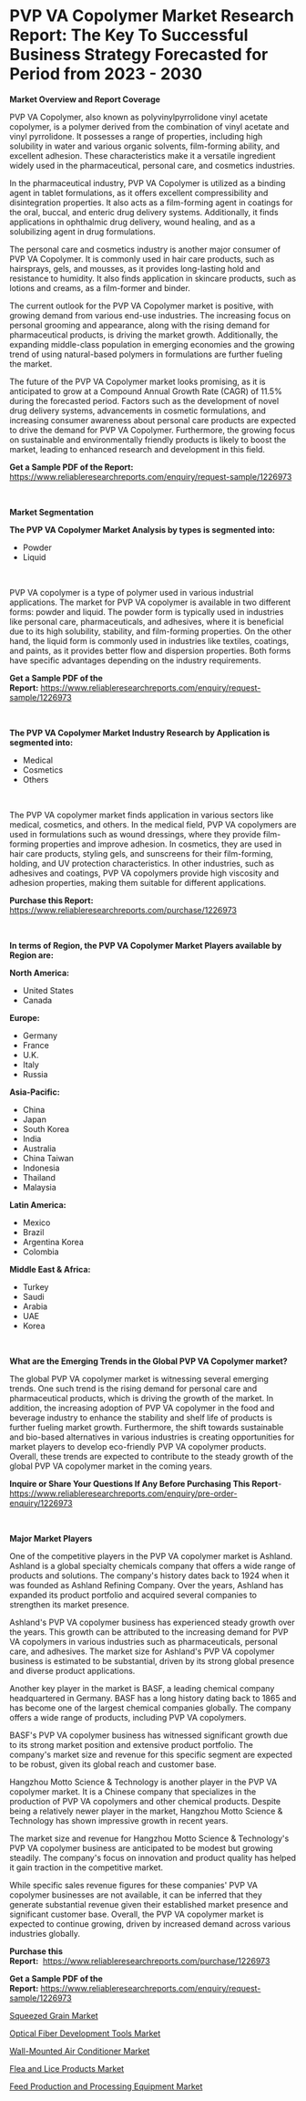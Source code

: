<p><h1>PVP VA Copolymer Market Research Report: The Key To Successful Business Strategy Forecasted for Period from 2023 - 2030</h1></p><p><strong>Market Overview and Report Coverage</strong></p>
<p><p>PVP VA Copolymer, also known as polyvinylpyrrolidone vinyl acetate copolymer, is a polymer derived from the combination of vinyl acetate and vinyl pyrrolidone. It possesses a range of properties, including high solubility in water and various organic solvents, film-forming ability, and excellent adhesion. These characteristics make it a versatile ingredient widely used in the pharmaceutical, personal care, and cosmetics industries.</p><p>In the pharmaceutical industry, PVP VA Copolymer is utilized as a binding agent in tablet formulations, as it offers excellent compressibility and disintegration properties. It also acts as a film-forming agent in coatings for the oral, buccal, and enteric drug delivery systems. Additionally, it finds applications in ophthalmic drug delivery, wound healing, and as a solubilizing agent in drug formulations.</p><p>The personal care and cosmetics industry is another major consumer of PVP VA Copolymer. It is commonly used in hair care products, such as hairsprays, gels, and mousses, as it provides long-lasting hold and resistance to humidity. It also finds application in skincare products, such as lotions and creams, as a film-former and binder.</p><p>The current outlook for the PVP VA Copolymer market is positive, with growing demand from various end-use industries. The increasing focus on personal grooming and appearance, along with the rising demand for pharmaceutical products, is driving the market growth. Additionally, the expanding middle-class population in emerging economies and the growing trend of using natural-based polymers in formulations are further fueling the market.</p><p>The future of the PVP VA Copolymer market looks promising, as it is anticipated to grow at a Compound Annual Growth Rate (CAGR) of 11.5% during the forecasted period. Factors such as the development of novel drug delivery systems, advancements in cosmetic formulations, and increasing consumer awareness about personal care products are expected to drive the demand for PVP VA Copolymer. Furthermore, the growing focus on sustainable and environmentally friendly products is likely to boost the market, leading to enhanced research and development in this field.</p></p>
<p><strong>Get a Sample PDF of the Report:</strong> <a href="https://www.reliableresearchreports.com/enquiry/request-sample/1226973">https://www.reliableresearchreports.com/enquiry/request-sample/1226973</a></p>
<p>&nbsp;</p>
<p><strong>Market Segmentation</strong></p>
<p><strong>The PVP VA Copolymer Market Analysis by types is segmented into:</strong></p>
<p><ul><li>Powder</li><li>Liquid</li></ul></p>
<p>&nbsp;</p>
<p><p>PVP VA copolymer is a type of polymer used in various industrial applications. The market for PVP VA copolymer is available in two different forms: powder and liquid. The powder form is typically used in industries like personal care, pharmaceuticals, and adhesives, where it is beneficial due to its high solubility, stability, and film-forming properties. On the other hand, the liquid form is commonly used in industries like textiles, coatings, and paints, as it provides better flow and dispersion properties. Both forms have specific advantages depending on the industry requirements.</p></p>
<p><strong>Get a Sample PDF of the Report:</strong>&nbsp;<a href="https://www.reliableresearchreports.com/enquiry/request-sample/1226973">https://www.reliableresearchreports.com/enquiry/request-sample/1226973</a></p>
<p>&nbsp;</p>
<p><strong>The PVP VA Copolymer Market Industry Research by Application is segmented into:</strong></p>
<p><ul><li>Medical</li><li>Cosmetics</li><li>Others</li></ul></p>
<p>&nbsp;</p>
<p><p>The PVP VA copolymer market finds application in various sectors like medical, cosmetics, and others. In the medical field, PVP VA copolymers are used in formulations such as wound dressings, where they provide film-forming properties and improve adhesion. In cosmetics, they are used in hair care products, styling gels, and sunscreens for their film-forming, holding, and UV protection characteristics. In other industries, such as adhesives and coatings, PVP VA copolymers provide high viscosity and adhesion properties, making them suitable for different applications.</p></p>
<p><strong>Purchase this Report:</strong>&nbsp; <a href="https://www.reliableresearchreports.com/purchase/1226973">https://www.reliableresearchreports.com/purchase/1226973</a></p>
<p>&nbsp;</p>
<p><strong>In terms of Region, the PVP VA Copolymer Market Players available by Region are:</strong></p>
<p>
    <p> <strong> North America: </strong>
        <ul>
            <li>United States</li>
            <li>Canada</li>
        </ul>
        </p> 
    <p> <strong> Europe: </strong>
        <ul>
            <li>Germany</li>
            <li>France</li>
            <li>U.K.</li>
            <li>Italy</li>
            <li>Russia</li>
        </ul>
        </p> 
    <p> <strong> Asia-Pacific: </strong>
        <ul>
            <li>China</li>
            <li>Japan</li>
            <li>South Korea</li>
            <li>India</li>
            <li>Australia</li>
            <li>China Taiwan</li>
            <li>Indonesia</li>
            <li>Thailand</li>
            <li>Malaysia</li>
        </ul>
        </p> 
    <p> <strong> Latin America: </strong>
        <ul>
            <li>Mexico</li>
            <li>Brazil</li>
            <li>Argentina Korea</li>
            <li>Colombia</li>
        </ul>
        </p> 
    <p> <strong> Middle East & Africa: </strong>
        <ul>
            <li>Turkey</li>
            <li>Saudi</li>
            <li>Arabia</li>
            <li>UAE</li>
            <li>Korea</li>
        </ul>
    </p>
    </p>
<p>&nbsp;</p>
<p><strong>What are the Emerging Trends in the Global PVP VA Copolymer market?</strong></p>
<p><p>The global PVP VA copolymer market is witnessing several emerging trends. One such trend is the rising demand for personal care and pharmaceutical products, which is driving the growth of the market. In addition, the increasing adoption of PVP VA copolymer in the food and beverage industry to enhance the stability and shelf life of products is further fueling market growth. Furthermore, the shift towards sustainable and bio-based alternatives in various industries is creating opportunities for market players to develop eco-friendly PVP VA copolymer products. Overall, these trends are expected to contribute to the steady growth of the global PVP VA copolymer market in the coming years.</p></p>
<p><strong>Inquire or Share Your Questions If Any Before Purchasing This Report</strong>- <a href="https://www.reliableresearchreports.com/enquiry/pre-order-enquiry/1226973">https://www.reliableresearchreports.com/enquiry/pre-order-enquiry/1226973</a></p>
<p>&nbsp;</p>
<p><strong>Major Market Players</strong></p>
<p><p>One of the competitive players in the PVP VA copolymer market is Ashland. Ashland is a global specialty chemicals company that offers a wide range of products and solutions. The company's history dates back to 1924 when it was founded as Ashland Refining Company. Over the years, Ashland has expanded its product portfolio and acquired several companies to strengthen its market presence.</p><p>Ashland's PVP VA copolymer business has experienced steady growth over the years. This growth can be attributed to the increasing demand for PVP VA copolymers in various industries such as pharmaceuticals, personal care, and adhesives. The market size for Ashland's PVP VA copolymer business is estimated to be substantial, driven by its strong global presence and diverse product applications.</p><p>Another key player in the market is BASF, a leading chemical company headquartered in Germany. BASF has a long history dating back to 1865 and has become one of the largest chemical companies globally. The company offers a wide range of products, including PVP VA copolymers.</p><p>BASF's PVP VA copolymer business has witnessed significant growth due to its strong market position and extensive product portfolio. The company's market size and revenue for this specific segment are expected to be robust, given its global reach and customer base.</p><p>Hangzhou Motto Science & Technology is another player in the PVP VA copolymer market. It is a Chinese company that specializes in the production of PVP VA copolymers and other chemical products. Despite being a relatively newer player in the market, Hangzhou Motto Science & Technology has shown impressive growth in recent years.</p><p>The market size and revenue for Hangzhou Motto Science & Technology's PVP VA copolymer business are anticipated to be modest but growing steadily. The company's focus on innovation and product quality has helped it gain traction in the competitive market.</p><p>While specific sales revenue figures for these companies' PVP VA copolymer businesses are not available, it can be inferred that they generate substantial revenue given their established market presence and significant customer base. Overall, the PVP VA copolymer market is expected to continue growing, driven by increased demand across various industries globally.</p></p>
<p><strong>Purchase this Report:</strong>&nbsp;&nbsp;<a href="https://www.reliableresearchreports.com/purchase/1226973">https://www.reliableresearchreports.com/purchase/1226973</a></p>
<p></p>
<p><strong>Get a Sample PDF of the Report:</strong>&nbsp;<a href="https://www.reliableresearchreports.com/enquiry/request-sample/1226973">https://www.reliableresearchreports.com/enquiry/request-sample/1226973</a></p>
<p><p><a href="https://medium.com/@graycehuels/decoding-squeezed-grain-market-metrics-market-share-trends-and-growth-patterns-c6a42cec3799">Squeezed Grain Market</a></p><p><a href="https://medium.com/@vallieemard78/optical-fiber-development-tools-market-analysis-and-sze-forecasted-for-period-from-2023-to-2030-1da444fe1412">Optical Fiber Development Tools Market</a></p><p><a href="https://medium.com/@paulmcglynn6456/wall-mounted-air-conditioner-market-competitive-analysis-market-trends-and-forecast-to-2030-c37efa5c5c8b">Wall-Mounted Air Conditioner Market</a></p><p><a href="https://medium.com/@merrittrice2023/flea-and-lice-products-market-report-reveals-the-latest-trends-and-growth-opportunities-of-this-181969fe50b3">Flea and Lice Products Market</a></p><p><a href="https://medium.com/@half.skull.am/feed-production-and-processing-equipment-market-size-cagr-trends-2024-2030-ba16fc806a9c">Feed Production and Processing Equipment Market</a></p></p>